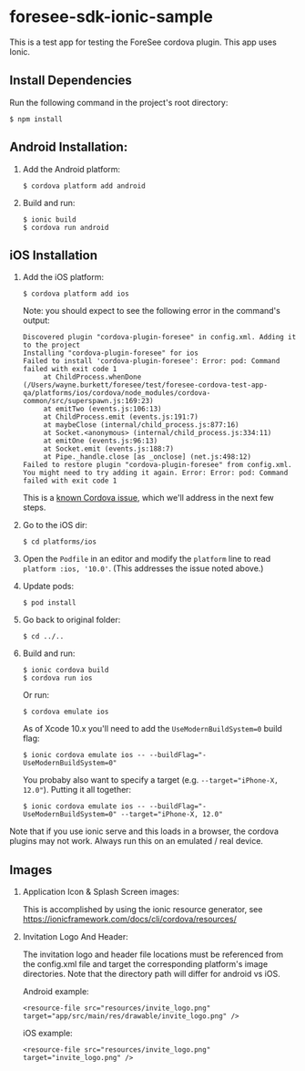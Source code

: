 # foresee-sdk-ionic-sample
This is a test app for testing the ForeSee cordova plugin. This app uses Ionic.

## Install Dependencies
Run the following command in the project's root directory:

`$ npm install`

## Android Installation:
1. Add the Android platform:

   `$ cordova platform add android`
1. Build and run:

   ```
   $ ionic build
   $ cordova run android
   ```

## iOS Installation
1. Add the iOS platform: 

   `$ cordova platform add ios`

   Note: you should expect to see the following error in the command's output:

   ```
   Discovered plugin "cordova-plugin-foresee" in config.xml. Adding it to the project
   Installing "cordova-plugin-foresee" for ios
   Failed to install 'cordova-plugin-foresee': Error: pod: Command failed with exit code 1
        at ChildProcess.whenDone (/Users/wayne.burkett/foresee/test/foresee-cordova-test-app-qa/platforms/ios/cordova/node_modules/cordova-common/src/superspawn.js:169:23)
        at emitTwo (events.js:106:13)
        at ChildProcess.emit (events.js:191:7)
        at maybeClose (internal/child_process.js:877:16)
        at Socket.<anonymous> (internal/child_process.js:334:11)
        at emitOne (events.js:96:13)
        at Socket.emit (events.js:188:7)
        at Pipe._handle.close [as _onclose] (net.js:498:12)
   Failed to restore plugin "cordova-plugin-foresee" from config.xml. You might need to try adding it again. Error: Error: pod: Command failed with exit code 1
   ```

   This is a [known Cordova issue](https://issues.apache.org/jira/browse/CB-13597), which we'll address in the next few steps.
1. Go to the iOS dir: 

   `$ cd platforms/ios`
1. Open the `Podfile` in an editor and modify the `platform` line to read `platform :ios, '10.0'`. (This addresses the issue noted above.)
1. Update pods: 

   `$ pod install`
1. Go back to original folder: 

   `$ cd ../..`
1. Build and run:

   ```
   $ ionic cordova build
   $ cordova run ios
   ```

   Or run:
   
   `$ cordova emulate ios`

   As of Xcode 10.x you'll need to add the `UseModernBuildSystem=0` build flag: 

   `$ ionic cordova emulate ios -- --buildFlag="-UseModernBuildSystem=0"`

   You probaby also want to specify a target (e.g. `--target="iPhone-X, 12.0"`). Putting it all together:

   `$ ionic cordova emulate ios -- --buildFlag="-UseModernBuildSystem=0" --target="iPhone-X, 12.0"`


Note that if you use ionic serve and this loads in a browser, the cordova plugins may not work. Always run this on an emulated / real device.

## Images
1. Application Icon & Splash Screen images:
        
     This is accomplished by using the ionic resource generator, see https://ionicframework.com/docs/cli/cordova/resources/

1. Invitation Logo And Header:

     The invitation logo and header file locations must be referenced from the config.xml file and target the corresponding platform's image directories. Note that the directory path will differ for android vs iOS.

     Android example:

     `<resource-file src="resources/invite_logo.png" target="app/src/main/res/drawable/invite_logo.png" />`

     iOS example:

     `<resource-file src="resources/invite_logo.png" target="invite_logo.png" />`